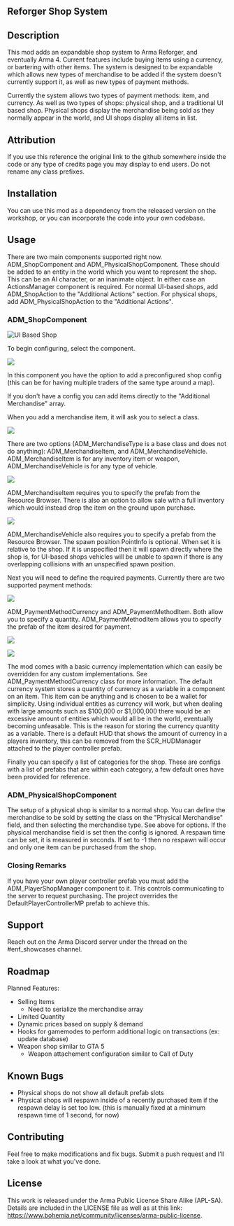 ## Reforger Shop System

## Description
This mod adds an expandable shop system to Arma Reforger, and eventually Arma 4. Current features include buying items using a currency, or bartering with other items. The system is designed to be expandable which allows new types of merchandise to be added if the system doesn't currently support it, as well as new types of payment methods. 

Currently the system allows two types of payment methods: item, and currency. As well as two types of shops: physical shop, and a traditional UI based shop. Physical shops display the merchandise being sold as they normally appear in the world, and UI shops display all items in list.

## Attribution
If you use this reference the original link to the github somewhere inside the code or any type of credits page you may display to end users. Do not rename any class prefixes.

## Installation
You can use this mod as a dependency from the released version on the workshop, or you can incorporate the code into your own codebase.

## Usage
There are two main components supported right now. ADM_ShopComponent and ADM_PhysicalShopComponent. These should be added to an entity in the world which you want to represent the shop. This can be an AI character, or an inanimate object. In either case an ActionsManager component is required. For normal UI-based shops, add ADM_ShopAction to the "Additional Actions" section. For physical shops, add ADM_PhysicalShopAction to the "Additional Actions".

### ADM_ShopComponent
![UI Based Shop](https://i.imgur.com/qAC1fED.png)

To begin configuring, select the component.

![](https://i.imgur.com/lz0exBV.png)

In this component you have the option to add a preconfigured shop config (this can be for having multiple traders of the same type around a map).

If you don't have a config you can add items directly to the "Additional Merchandise" array.

When you add a merchandise item, it will ask you to select a class.

![](https://i.imgur.com/WmjHUpz.png)

There are two options (ADM_MerchandiseType is a base class and does not do anything): ADM_MerchandiseItem, and ADM_MerchandiseVehicle. ADM_MerchandiseItem is for any inventory item or weapon, ADM_MerchandiseVehicle is for any type of vehicle. 

![](https://i.imgur.com/PFEWptM.png)

ADM_MerchandiseItem requires you to specify the prefab from the Resource Browser. There is also an option to allow sale with a full inventory which would instead drop the item on the ground upon purchase.

![](https://i.imgur.com/sN69lTs.png)

ADM_MerchandiseVehicle also requires you to specify a prefab from the Resource Browser. The spawn position PointInfo is optional. When set it is relative to the shop. If it is unspecified then it will spawn directly where the shop is, for UI-based shops vehicles will be unable to spawn if there is any overlapping collisions with an unspecified spawn position.

Next you will need to define the required payments. Currently there are two supported payment methods:

![](https://i.imgur.com/4MboLFb.png)

ADM_PaymentMethodCurrency and ADM_PaymentMethodItem. Both allow you to specify a quantity. ADM_PaymentMethodItem allows you to specify the prefab of the item desired for payment.

![](https://i.imgur.com/XF5383G.png)

![](https://i.imgur.com/Fidfbns.png)

The mod comes with a basic currency implementation which can easily be overridden for any custom implementations. See ADM_PaymentMethodCurrency class for more information. The default currency system stores a quantity of currency as a variable in a component on an item. This item can be anything and is chosen to be a wallet for simplicity. Using individual entities as currency will work, but when dealing with large amounts such as $100,000 or $1,000,000 there would be an excessive amount of entities which would all be in the world, eventually becoming unfeasable. This is the reason for storing the currency quantity as a variable. There is a default HUD that shows the amount of currency in a players inventory, this can be removed from the SCR_HUDManager attached to the player controller prefab.

Finally you can specify a list of categories for the shop. These are configs with a list of prefabs that are within each category, a few default ones have been provided for reference.

### ADM_PhysicalShopComponent
The setup of a physical shop is similar to a normal shop. You can define the merchandise to be sold by setting the class on the "Physical Merchandise" field, and then selecting the merchandise type. See above for options. If the physical merchandise field is set then the config is ignored. A respawn time can be set, it is measured in seconds. If set to -1 then no respawn will occur and only one item can be purchased from the shop.

### Closing Remarks
If you have your own player controller prefab you must add the ADM_PlayerShopManager component to it. This controls communicating to the server to request purchasing. The project overrides the DefaultPlayerControllerMP prefab to achieve this.

## Support
Reach out on the Arma Discord server under the thread on the #enf_showcases channel.

## Roadmap
Planned Features:
 - Selling Items
   - Need to serialize the merchandise array
 - Limited Quantity
 - Dynamic prices based on supply & demand
 - Hooks for gamemodes to perform additional logic on transactions (ex: update database)
 - Weapon shop similar to GTA 5
   - Weapon attachement configuration similar to Call of Duty

## Known Bugs
 - Physical shops do not show all default prefab slots
 - Physical shops will respawn inside of a recently purchased item if the respawn delay is set too low. (this is manually fixed at a minimum respawn time of 1 second, for now)

## Contributing
Feel free to make modifications and fix bugs. Submit a push request and I'll take a look at what you've done.

## License
This work is released under the Arma Public License Share Alike (APL-SA). Details are included in the LICENSE file as well as at this link: https://www.bohemia.net/community/licenses/arma-public-license.